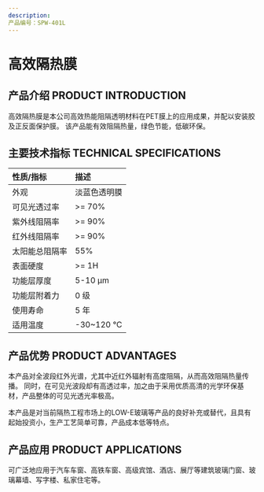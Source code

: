 ```yaml
---
description: 
产品编号：SPW-401L
---
```


# 高效隔热膜

## 产品介绍 PRODUCT INTRODUCTION

高效隔热膜是本公司高效热能阻隔透明材料在PET膜上的应用成果，并配以安装胶及正反面保护膜。
该产品能有效阻隔热量，绿色节能，低碳环保。

## 主要技术指标 TECHNICAL SPECIFICATIONS

| 性质/指标 | 描述 |
| :--- | :--- |
| 外观 | 淡蓝色透明膜 |
| 可见光透过率 | >= 70% |
| 紫外线阻隔率 | >= 90% |
| 红外线阻隔率 | >= 90% |
| 太阳能总阻隔率 | 55% |
| 表面硬度 | >= 1H |
| 功能层厚度 | 5-10 µm |
| 功能层附着力 | 0 级 |
| 使用寿命 | 5 年 |
| 适用温度 | -30~120 ℃ |

## 产品优势 PRODUCT ADVANTAGES

本产品对全波段红外光谱，尤其中近红外辐射有高度阻隔，从而高效阻隔热量传播。
同时，在可见光波段却有高透过率，加之由于采用优质高清的光学环保基材，产品整体的可见光透光率极高。

本产品是对当前隔热工程市场上的LOW-E玻璃等产品的良好补充或替代，且具有起始投资小，生产工艺简单可靠，产品成本低等特点。

## 产品应用 PRODUCT APPLICATIONS

可广泛地应用于汽车车窗、高铁车窗、高级宾馆、酒店、展厅等建筑玻璃门窗、玻璃幕墙、写字楼、私家住宅等。
